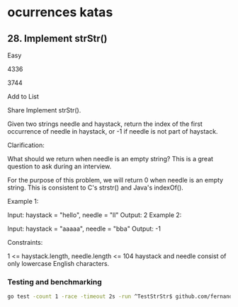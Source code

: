 # ocurrences katas

## 28. Implement strStr()
Easy

4336

3744

Add to List

Share
Implement strStr().

Given two strings needle and haystack, return the index of the first occurrence of needle in haystack, or -1 if needle is not part of haystack.

Clarification:

What should we return when needle is an empty string? This is a great question to ask during an interview.

For the purpose of this problem, we will return 0 when needle is an empty string. This is consistent to C's strstr() and Java's indexOf().

 

Example 1:

Input: haystack = "hello", needle = "ll"
Output: 2
Example 2:

Input: haystack = "aaaaa", needle = "bba"
Output: -1
 

Constraints:

1 <= haystack.length, needle.length <= 104
haystack and needle consist of only lowercase English characters.

### Testing and benchmarking

```sh
go test -count 1 -race -timeout 2s -run ^TestStrStr$ github.com/fernandoocampo/justforfun/ocurrences
```